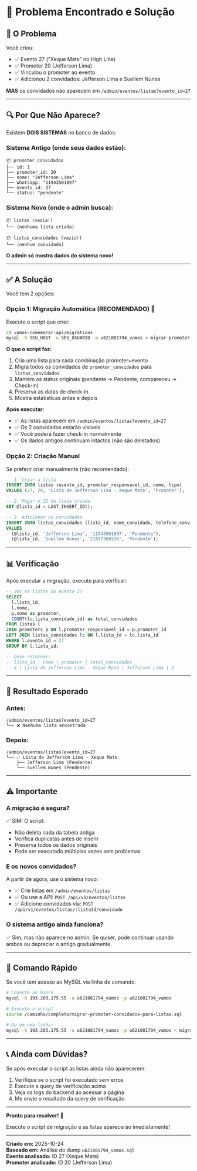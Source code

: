 # 🎯 Problema Encontrado e Solução

## 📌 O Problema

Você criou:
- ✅ Evento 27 ("Xeque Mate" no High Line)
- ✅ Promoter 20 (Jefferson Lima)  
- ✅ Vinculou o promoter ao evento
- ✅ Adicionou 2 convidados: Jefferson Lima e Suellem Nunes

**MAS** os convidados não aparecem em `/admin/eventos/listas?evento_id=27`

---

## 🔍 Por Que Não Aparece?

Existem **DOIS SISTEMAS** no banco de dados:

### Sistema Antigo (onde seus dados estão):
```
📦 promoter_convidados
├── id: 1
├── promoter_id: 20
├── nome: "Jefferson Lima"
├── whatsapp: "11943501097"
├── evento_id: 27
└── status: "pendente"
```

### Sistema Novo (onde o admin busca):
```
📦 listas (vazia!)
└── (nenhuma lista criada)

📦 listas_convidados (vazia!)
└── (nenhum convidado)
```

**O admin só mostra dados do sistema novo!**

---

## ✅ A Solução

Você tem 2 opções:

### Opção 1: Migração Automática (RECOMENDADO) 🚀

Execute o script que criei:

```bash
cd vamos-comemorar-api/migrations
mysql -h SEU_HOST -u SEU_USUARIO -p u621081794_vamos < migrar-promoter-convidados-para-listas.sql
```

**O que o script faz:**
1. Cria uma lista para cada combinação promoter+evento
2. Migra todos os convidados de `promoter_convidados` para `listas_convidados`
3. Mantém os status originais (pendente → Pendente, compareceu → Check-in)
4. Preserva as datas de check-in
5. Mostra estatísticas antes e depois

**Após executar:**
- ✅ As listas aparecem em `/admin/eventos/listas?evento_id=27`
- ✅ Os 2 convidados estarão visíveis
- ✅ Você poderá fazer check-in normalmente
- ✅ Os dados antigos continuam intactos (não são deletados)

### Opção 2: Criação Manual

Se preferir criar manualmente (não recomendado):

```sql
-- 1. Criar a lista
INSERT INTO listas (evento_id, promoter_responsavel_id, nome, tipo)
VALUES (27, 20, 'Lista de Jefferson Lima - Xeque Mate', 'Promoter');

-- 2. Pegar o ID da lista criada
SET @lista_id = LAST_INSERT_ID();

-- 3. Adicionar os convidados
INSERT INTO listas_convidados (lista_id, nome_convidado, telefone_convidado, status_checkin)
VALUES 
  (@lista_id, 'Jefferson Lima', '11943501097', 'Pendente'),
  (@lista_id, 'Suellem Nunes', '21877366536', 'Pendente');
```

---

## 📊 Verificação

Após executar a migração, execute para verificar:

```sql
-- Ver as listas do evento 27
SELECT 
  l.lista_id,
  l.nome,
  p.nome as promoter,
  COUNT(lc.lista_convidado_id) as total_convidados
FROM listas l
JOIN promoters p ON l.promoter_responsavel_id = p.promoter_id
LEFT JOIN listas_convidados lc ON l.lista_id = lc.lista_id
WHERE l.evento_id = 27
GROUP BY l.lista_id;

-- Deve retornar:
-- lista_id | nome | promoter | total_convidados
-- X | Lista de Jefferson Lima - Xeque Mate | Jefferson Lima | 2
```

---

## 🎯 Resultado Esperado

### Antes:
```
/admin/eventos/listas?evento_id=27
└── ❌ Nenhuma lista encontrada
```

### Depois:
```
/admin/eventos/listas?evento_id=27
└── ✅ Lista de Jefferson Lima - Xeque Mate
    ├── Jefferson Lima (Pendente)
    └── Suellem Nunes (Pendente)
```

---

## ⚠️ Importante

### A migração é segura?
✅ SIM! O script:
- Não deleta nada da tabela antiga
- Verifica duplicatas antes de inserir
- Preserva todos os dados originais
- Pode ser executado múltiplas vezes sem problemas

### E os novos convidados?
A partir de agora, use o sistema novo:
- ✅ Crie listas em `/admin/eventos/listas`
- ✅ Ou use a API: `POST /api/v1/eventos/listas`
- ✅ Adicione convidados via: `POST /api/v1/eventos/listas/:listaId/convidado`

### O sistema antigo ainda funciona?
✅ Sim, mas não aparece no admin. Se quiser, pode continuar usando ambos ou depreciar o antigo gradualmente.

---

## 🚀 Comando Rápido

Se você tem acesso ao MySQL via linha de comando:

```bash
# Conecte ao banco
mysql -h 193.203.175.55 -u u621081794_vamos -p u621081794_vamos

# Execute o script
source /caminho/completo/migrar-promoter-convidados-para-listas.sql

# Ou em uma linha:
mysql -h 193.203.175.55 -u u621081794_vamos -p u621081794_vamos < migrar-promoter-convidados-para-listas.sql
```

---

## 📞 Ainda com Dúvidas?

Se após executar o script as listas ainda não aparecerem:

1. Verifique se o script foi executado sem erros
2. Execute a query de verificação acima
3. Veja os logs do backend ao acessar a página
4. Me envie o resultado da query de verificação

---

**Pronto para resolver!** 🎉

Execute o script de migração e as listas aparecerão imediatamente!

---

**Criado em:** 2025-10-24  
**Baseado em:** Análise do dump `u621081794_vamos.sql`  
**Evento analisado:** ID 27 (Xeque Mate)  
**Promoter analisado:** ID 20 (Jefferson Lima)







